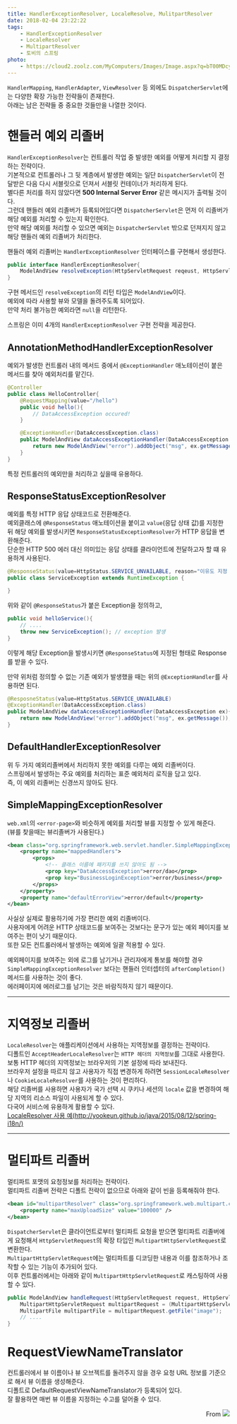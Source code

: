 ```yaml
---
title: HandlerExceptionResolver, LocaleResolve, MulitpartResolver
date: 2018-02-04 23:22:22
tags:
    - HandlerExceptionResolver
    - LocaleResolver
    - MultipartResolver
    - 토비의 스프링
photo: 
    - https://cloud2.zoolz.com/MyComputers/Images/Image.aspx?q=bT00MDcyNDcma2V5PTIwOTU2NzA4ODYmdHlwZT1sJno9MjAxOC8wNC8yMiAxMjo1Nw==
---
```


`HandlerMapping`, `HandlerAdapter`, `ViewResolver` 등 외에도 `DispatcherServlet`에는 다양한 확장 가능한 전략들이 존재한다.  
아래는 남은 전략들 중 중요한 것들만을 나열한 것이다.  

# 핸들러 예외 리졸버
`HandlerExceptionResolver`는 컨트롤러 작업 중 발생한 예외를 어떻게 처리할 지 결정하는 전략이다.  
기본적으로 컨트롤러나 그 뒷 계층에서 발생한 예외는 일단 `DispatcherServlet`이 전달받은 다음 다시 서블릿으로 던져서 서블릿 컨테이너가 처리하게 된다.  
별다른 처리를 하지 않았다면 **500 Internal Server Error** 같은 메시지가 출력될 것이다.  
그런데 핸들러 예외 리졸버가 등록되어있다면 `DispatcherServlet`은 먼저 이 리졸버가 해당 예외를 처리할 수 있는지 확인한다.  
만약 해당 예외를 처리할 수 있으면 예외는 `DispatcherServlet` 밖으로 던져지지 않고 해당 핸들러 예외 리졸버가 처리한다.  

핸들러 예외 리졸버는 `HandlerExceptionResolver` 인터페이스를 구현해서 생성한다.  
```java
public interface HandlerExceptionResolver{
    ModelAndView resolveException(HttpServletRequest reqeust, HttpServletResponse response, Object handler, Exception ex);
}
```
구현 메서드인 `resolveException`의 리턴 타입은 `ModelAndView`이다.  
예외에 따라 사용할 뷰와 모델을 돌려주도록 되어있다.  
만약 처리 불가능한 예외라면 `null`을 리턴한다.  

스프링은 이미 4개의 `HandlerExceptionResolver` 구현 전략을 제공한다.  

## AnnotationMethodHandlerExceptionResolver
예외가 발생한 컨트롤러 내의 메서드 중에서 `@ExceptionHandler` 애노테이션이 붙은 메서드를 찾아 예외처리를 맡긴다.  
```java
@Controller
public class HelloController{
    @RequestMapping(value="/hello")
    public void hello(){
        // DataAccessException occured!
    }

    @ExceptionHandler(DataAccessException.class)
    public ModelAndView dataAccessExceptionHandler(DataAccessException ex){
        return new ModelAndView("error").addObject("msg", ex.getMessage());
    }
}
```
특정 컨트롤러의 예외만을 처리하고 싶을때 유용하다.  

## ResponseStatusExceptionResolver
예외를 특정 HTTP 응답 상태코드로 전환해준다.  
예외클래스에 `@ResponseStatus` 애노테이션을 붙이고 `value`(응답 상태 값)를 지정한 뒤 해당 예외를 발생시키면 `ResponseStatusExceptionResolver`가 HTTP 응답을 변환해준다.  
단순한 HTTP 500 에러 대신 의미있는 응답 상태를 클라이언트에 전달하고자 할 떄 유용하게 사용된다.  
```java
@ResponseStatus(value=HttpStatus.SERVICE_UNVAILABLE, reason="이유도 지정 가능")
public class ServiceException extends RuntimeException {

}
```
위와 같이 `@ResponseStatus`가 붙은 Exception을 정의하고,  
```java
public void helloService(){
    // ....
    throw new ServiceException(); // exception 발생
}
```
이렇게 해당 Exception을 발생시키면 `@ResponseStatus`에 지정된 형태로 Response를 받을 수 있다.  

만약 위처럼 정의할 수 없는 기존 예외가 발생했을 때는 위의 `@ExceptionHandler`를 사용하면 된다.  
```java
@ResposneStatus(value=HttpStatus.SERVICE_UNVAILABLE)
@ExceptionHandler(DataAccessException.class)
public ModelAndView dataAccessExceptionHandler(DataAccessException ex){
    return new ModelAndView("error").addObject("msg", ex.getMessage());
}
```

## DefaultHandlerExceptionResolver
위 두 가지 예외리졸버에서 처리하지 못한 예외를 다루는 예외 리졸버이다.  
스프링에서 발생하는 주요 예외를 처리하는 표준 예외처리 로직을 담고 있다.  
즉, 이 예외 리졸버는 신경쓰지 않아도 된다.  

## SimpleMappingExceptionResolver
`web.xml`의 `<error-page>`와 비슷하게 예외를 처리할 뷰를 지정할 수 있게 해준다.  
(뷰를 찾을때는 뷰리졸버가 사용된다.)  
```xml
<bean class="org.springframework.web.servlet.handler.SimpleMappingExceptionResolver">
    <property name="mappedHandlers">
        <props>
            <!-- 클래스 이름에 패키지를 쓰지 않아도 됨 -->
            <prop key="DataAccessException">error/dao</prop>
            <prop key="BusinessLoginException">error/business</prop>            
        </props>
    </property>
    <property name="defaultErrorView">error/default</property>
</bean>
```
사실상 실제로 활용하기에 가장 편리한 예외 리졸버이다.  
사용자에게 어려운 HTTP 상태코드를 보여주는 것보다는 문구가 있는 예외 페이지를 보여주는 편이 낫기 때문이다.  
또한 모든 컨트롤러에서 발생하는 예외에 일괄 적용할 수 있다.  

예외페이지를 보여주는 외에 로그를 남기거나 관리자에게 통보를 해야할 경우 `SimpleMappingExceptionResolver` 보다는 핸들러 인터셉터의 `afterCompletion()` 메서드를 사용하는 것이 좋다.  
에러페이지에 에러로그를 남기는 것은 바람직하지 않기 때문이다.  

---

# 지역정보 리졸버
`LocaleResolver`는 애플리케이션에서 사용하는 지역정보를 결정하는 전략이다.  
디폴트인 `AcceptHeaderLocaleResolver`는 `HTTP 헤더의 지역정보`를 그대로 사용한다.  
보통 HTTP 헤더의 지역정보는 브라우저의 기본 설정에 따라 보내진다.  
브라우저 설정을 따르지 않고 사용자가 직접 변경하게 하려면 `SessionLocaleResolver`나 `CookieLocaleResolver`를 사용하는 것이 편리하다.  
해당 리졸버를 사용하면 사용자가 국가 선택 시 쿠키나 세션의 `locale` 값을 변경하여 해당 지역의 리소스 파일이 사용되게 할 수 있다.  
다국어 서비스에 유용하게 활용할 수 있다.  
[LocaleResolver 사용 예(http://yookeun.github.io/java/2015/08/12/spring-i18n/)](http://yookeun.github.io/java/2015/08/12/spring-i18n/)  

---

# 멀티파트 리졸버
멀티파트 포맷의 요청정보를 처리하는 전략이다.  
멀티파트 리졸버 전략은 디폴트 전략이 없으므로 아래와 같이 빈을 등록해줘야 한다.  
```xml
<bean id="multipartResolver" class="org.springframework.web.multipart.commons.CommonsMultipartResolver">
    <property name="maxUploadSize" value="100000" />
</bean>
```
`DispatcherServlet`은 클라이언트로부터 멀티파트 요청을 받으면 멀티파트 리졸버에게 요청해서 `HttpServletRequest`의 확장 타입인 `MultipartHttpServletRequest`로 변환한다.  
`MultipartHttpServletRequest`에는 멀티파트를 디코딩한 내용과 이를 참조하거나 조작할 수 있는 기능이 추가되어 있다.  
이후 컨트롤러에서는 아래와 같이 `MultipartHttpServletRequest`로 캐스팅하여 사용할 수 있다.  
```java
public ModelAndView handleRequest(HttpServletRequest request, HttpServletResponse response){
    MultipartHttpServletRequest multipartRequest = (MultipartHttpServletRequest) request;
    MultipartFile multipartFile = multipartRequest.getFile("image");
    // ....
}
```

# RequestViewNameTranslator
컨트롤러에서 뷰 이름이나 뷰 오브젝트를 돌려주지 않을 경우 요청 URL 정보를 기준으로 해서 뷰 이름을 생성해준다.  
디폴트로 DefaultRequestViewNameTranslator가 등록되어 있다.  
잘 활용하면 매번 뷰 이름을 지정하는 수고를 덜어줄 수 있다.

<div style="text-align: right">
From <img src="https://cloud2.zoolz.com/MyComputers/Images/Image.aspx?q=bT00MDcyNDcma2V5PTI0NzQwNDAxMDkmdHlwZT1sJno9MjAxOC8wOC8wNiAwOTozOA==#width30" style="display:inline-block;"/>
</div>

<!-- more -->
